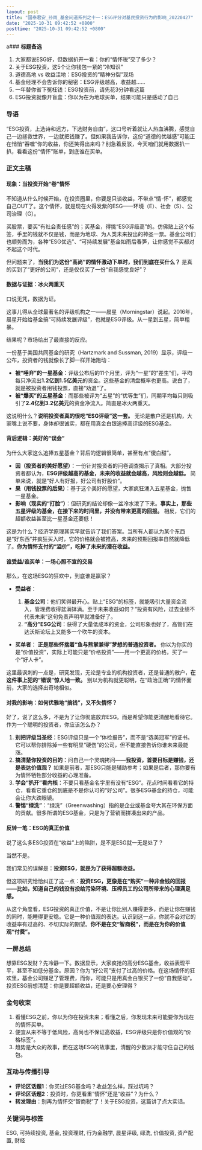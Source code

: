 ```yaml
---
layout: post
title: "国泰君安_孙雨_基金问道系列之十一：ESG评分对基民投资行为的影响_20220427"
date: "2025-10-31 09:42:52 +0800"
posttime: "2025-10-31 09:42:52 +0800"
---
```


a### **标题备选**

1.  大家都说ESG好，但数据扒开一看：你的“情怀税”交了多少？
2.  关于ESG投资，这5个让你钱包一紧的“冷知识”
3.  道德高地 vs 收益洼地：ESG投资的“精神分裂”现场
4.  基金经理不会告诉你的秘密：ESG评级越高，收益越……
5.  一年替你省下冤枉钱：ESG投资前，请先花3分钟看这篇
6.  ESG投资就像开盲盒：你以为在为地球买单，结果可能只是感动了自己

### **导语**

“ESG投资，上选诗和远方，下选财务自由”，这口号听着就让人热血沸腾，感觉自己一边拯救世界，一边就把钱赚了。但如果我告诉你，这份“道德的优越感”可能正在悄悄“吞噬”你的收益，你还笑得出来吗？别急着反驳，今天咱们就用数据扒一扒，看看这份“情怀”账单，到底谁在买单。

### **正文主稿**

#### **现象：当投资开始“卷”情怀**

不知道从什么时候开始，在投资圈里，你要是只谈收益，不带点“情-怀”，都感觉自己OUT了。这个情怀，就是现在火得发紫的ESG——环境（E）、社会（S）、公司治理（G）。

买股票，要买“有社会责任感”的；买基金，得挑“ESG评级高”的。仿佛贴上这个标签，手里的钱就不仅是钱，而是为地球、为人类未来投出的神圣一票。基金公司们也顺势而为，各种“ESG优选”、“可持续发展”基金如雨后春笋，让你感觉不买都对不起这个时代。

但问题来了，**当我们为这份“高尚”的情怀激动下单时，我们到底在买什么？** 是真的买到了“更好的公司”，还是仅仅买了一份“自我感觉良好”？

#### **数据与证据：冰火两重天**

口说无凭，数据为证。

这事儿得从全球最著名的评级机构之一——晨星（Morningstar）说起。2016年，晨星开始给基金搞“可持续发展评级”，也就是ESG评级。从一星到五星，简单粗暴。

结果呢？市场给出了最直接的反应。

一份基于美国共同基金的研究（Hartzmark and Sussman, 2019）显示，评级一公布，投资者的钱就像长了脚一样开始跑动：

*   **被“唾弃”的一星基金**：评级公布后的11个月里，评为“一星”的“差生”们，平均每只净流出**1.2亿到1.5亿美元**的资金。这些基金的清盘概率也更高。说白了，就是被投资者用钱投票，直接“劝退”了。
*   **被“爆买”的五星基金**：而那些被评为“五星”的“优等生”们，同期平均每只则吸引了**2.4亿到3.2亿美元**的资金净流入。简直是冰火两重天。

这说明什么？**说明投资者真的很吃“ESG评级”这一套。** 无论是散户还是机构，大家嘴上说不要，身体却很诚实，都在用真金白银追捧高评级的ESG基金。

#### **背后逻辑：美好的“误会”**

为什么大家这么追捧五星基金？背后的逻辑很简单，甚至有点“傻白甜”。

*   **因（投资者的美好愿望）**：一份针对投资者的问卷调查揭示了真相。大部分投资者都认为，**ESG评级越高的基金，未来的收益就会越高，风险则会越低。** 简单来说，就是“好人有好报，好公司有好股价”。
*   **果（用钱投票的后果）**：基于这个美好的愿望，大家疯狂涌入五星基金，抛售一星基金。
*   **影响（现实的“打脸”）**：但研究的结论却像一盆冷水泼了下来。**事实上，那些五星评级的基金，在接下来的时间里，并没有带来更高的回报。** 相反，它们的超额收益甚至比一星基金还要低！

这是为什么？经济学原理其实早就告诉了我们答案。当所有人都认为某个东西是“好东西”并疯狂买入时，它的价格就会被推高，未来的预期回报率自然就降低了。**你为情怀支付的“溢价”，吃掉了未来的潜在收益。**

#### **谁受益/谁买单：一场心照不宣的交易**

那么，在这场ESG的狂欢中，到底谁是赢家？

*   **受益者**：
    1.  **基金公司**：他们笑得最开心。贴上“ESG”的标签，就能吸引大量资金流入，管理费收得盆满钵满。至于未来收益如何？“投资有风险，过去业绩不代表未来”这句免责声明早就准备好了。
    2.  **“高分”ESG公司**：获得了大量低成本的资金，公司形象也好了，高管们在达沃斯论坛上又能多一个吹牛的资本。

*   **买单者**：
    **正是那些怀揣着“鱼与熊掌兼得”梦想的普通投资者。** 你以为你买的是“价值投资”，实际上可能只是“价格投资”——用一个更高的价格，买了一个“好人卡”。

这里最讽刺的一点是，研究发现，无论是专业的机构投资者，还是普通的散户，**在这件事上犯的“错误”惊人地一致。** 别以为机构就更聪明，在“政治正确”的情怀面前，大家的选择出奇地相似。

#### **对我的影响：如何优雅地“搞钱”，又不失情怀？**

好了，说了这么多，不是为了让你彻底放弃ESG。而是希望你能更清醒地看待它。作为一个聪明的投资者，你应该怎么办？

1.  **别把评级当圣经**：ESG评级只是一个“体检报告”，而不是“选美冠军”的证书。它可以帮你排除掉一些有明显“硬伤”的公司，但不能直接告诉你谁未来最能涨。
2.  **搞清楚你投资的目的**：问自己一个灵魂拷问——**我投资，首要目标是赚钱，还是表达价值观？** 如果是前者，那ESG只能是辅助参考；如果是后者，那你要有为情怀牺牲部分收益的心理准备。
3.  **学会“扒开”看内核**：不要只看基金名字里有没有“ESG”。花点时间看看它的持仓，看看它重仓的到底是不是你认可的“好公司”。很多ESG基金的持仓，可能会让你大跌眼镜。
4.  **警惕“绿洗”**：“绿洗”（Greenwashing）指的是企业或基金夸大其在环保方面的贡献。很多所谓的ESG基金，只是为了营销而拼凑出来的产品。

#### **反转一笔：ESG的真正价值**

说了这么多ESG投资在“收益”上的陷阱，是不是ESG就一无是处了？

当然不是。

我们常见的误解是：**投资ESG，就是为了获得超额收益。**

但这项研究恰恰纠正了这一点：**投资ESG，更像是在“购买”一种非金钱的回报——比如，知道自己的钱没有投给污染环境、压榨员工的公司所带来的心理满足感。**

从这个角度看，ESG投资的真正价值，不是让你比别人赚得更多，而是让你在赚钱的同时，能睡得更安稳。它是一种价值观的表达。认识到这一点，你就不会对它的收益率有过高的、不切实际的期望。**你不是在交“智商税”，而是在为你的价值观“付费”。**

### **一屏总结**

想靠ESG发财？先冷静一下。数据显示，大家疯抢的高分ESG基金，收益表现平平，甚至不如低分基金。原因？你为“好公司”支付了过高的价格。在这场情怀的狂欢里，基金公司赚足了管理费，而你，可能只是用真金白银买了一份“自我感动”。投资ESG前想清楚：你是要超额收益，还是要心安理得？

### **金句收束**

1.  看懂ESG之前，你以为你在投资未来；看懂之后，你发现未来可能要你为现在的情怀买单。
2.  便宜从来不等于低风险，高尚也不保证高收益，ESG评级只是你价值观的“价格标签”。
3.  趋势是大众的故事，而在这场ESG的故事里，清醒的少数派才能守住自己的钱包。

### **互动与传播引导**

*   **评论区话题1**：你买过ESG基金吗？收益怎么样，踩过坑吗？
*   **评论区话题2**：投资时，你更看重“情怀”还是“收益”？为什么？
*   **转发理由**：别再为情怀交“智商税”了！关于ESG投资，这篇讲了点大实话。

### **关键词与标签**

ESG, 可持续投资, 基金, 投资理财, 行为金融学, 晨星评级, 绿洗, 价值投资, 资产配置, 财经
